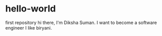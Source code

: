 # hello-world
first repository
hi there,
I'm Diksha Suman. I want to become a software engineer
I like biryani.
